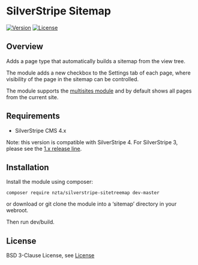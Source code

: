 # SilverStripe Sitemap

[![Version](http://img.shields.io/packagist/v/innoweb/silverstripe-sitemap.svg?style=flat-square)](https://packagist.org/packages/innoweb/silverstripe-sitemap)
[![License](http://img.shields.io/packagist/l/innoweb/silverstripe-sitemap.svg?style=flat-square)](license.md)

## Overview

Adds a page type that automatically builds a sitemap from the view tree. 

The module adds a new checkbox to the Settings tab of each page, where visibility of the page in the sitemap can be controlled.

The module supports the [multisites module](https://github.com/symbiote/silverstripe-multisites) and by default shows all pages from the current site.

## Requirements

* SilverStripe CMS 4.x

Note: this version is compatible with SilverStripe 4. For SilverStripe 3, please see the [1.x release line](https://github.com/xini/silverstripe-sitemap/tree/1).

## Installation

Install the module using composer:
```
composer require nzta/silverstripe-sitetreemap dev-master
```
or download or git clone the module into a ‘sitemap’ directory in your webroot.

Then run dev/build.

## License

BSD 3-Clause License, see [License](license.md)
